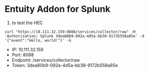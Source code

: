 # Entuity Addon for Splunk

1. to test the HEC

```
curl "https://10.111.32.159:8088/services/collector/raw" -H 'Authorization: Splunk 3dea80b9-092a-4d5a-bb38-9172b558a85e' -d '{"event":"Hello, world!"}' -k
```

- IP: 10.111.32.159
- Port: 8088
- Endpoint: /services/collector/raw
- Token: 3dea80b9-092a-4d5a-bb38-9172b558a85e
